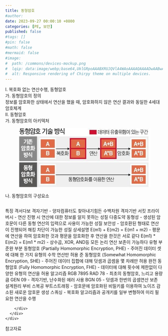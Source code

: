 ```yaml
---
title: 동형암호
#author: 
date: 2023-09-27 00:00:10 +0800
categories: [PE, 보안]
published: false
#tags: []
#pin: false
#math: false
#mermaid: false
#image:
#  path: /commons/devices-mockup.png
#  lqip: data:image/webp;base64,UklGRpoAAABXRUJQVlA4WAoAAAAQAAAADwAABwAAQUxQSDIAAAARL0AmbZurmr57yyIiqE8oiG0bejIYEQTgqiDA9vqnsUSI6H+oAERp2HZ65qP/VIAWAFZQOCBCAAAA8AEAnQEqEAAIAAVAfCWkAALp8sF8rgRgAP7o9FDvMCkMde9PK7euH5M1m6VWoDXf2FkP3BqV0ZYbO6NA/VFIAAAA
#  alt: Responsive rendering of Chirpy theme on multiple devices.
---
```


<div class="post-wrap">
  <div class="para">
    <div class="para-title">
      I. 복호화 없는 연산수행, 동형암호
    </div>
    <div class="para-cntnt">
      <div class="para">
        <div class="para-title">
          가. 동형암호의 정의
        </div>
        <div class="para-cntnt">
            정보를 암호화한 상태에서 연산을 했을 때, 암호화하지 않은 연산 결과와 동일한 4세대 암호체계
        </div>
      </div>
    </div>
  </div>
  
  <div class="para">
    <div class="para-title">
      II. 동형암호
    </div>
    <div class="para-cntnt">
      <div class="para">
        <div class="para-title">
          가. 동형암호의 아키텍처
        </div>
        <div class="para-cntnt">
          <figure class="post-figure">
            <img src="/assets/img/posts/동형암호.png" alt="동형암호">
<!--            <figcaption>Source: Unveiling the Metaverse: Exploring Emerging Trends, Multifaceted Perspectives, and Future Challenges</figcaption>-->
          </figure>
        </div>
      </div>
      <div class="para">
        <div class="para-title">
          나. 동형암호의 구성요소
        </div>
        <div class="para-cntnt">
          <table class="post-table">
          </table>
          특징 격서다보
  격자기반 - 양자컴퓨터도 찾아내기힘든 수백차원 격자기반
  서킷 프라이버시 - 연산 진행 시 연산에 대한 정보를 알지 못하는 성질
  다중도약 동형성 - 생성된 암호문이 다른 동형 연산의 입력으로 사용이 가능한 성질
  보안성 - 암호환된 형태로 연산이 진행되어 해킹 차단이 가능한 성질
상세설명
  E(m1) + E(m2) = E(m1 + m2) - 평문에 연산을 하여 암호화한 것과 평문을 암호화한 후 연산을 한것은 서로 같다
  E(m1) * E(m2) = E(m1 * m2) -  상수곱, XOR, AND등 모든 논리 연산 보존이 가능하다
유형 부준완
  부분 동형암호 (Partially Homomorphic Encryption, PHE)
    - 주어진 데이터 셋에 대해 한 가지 유형의 수학 연산만 허용
  준 동형암호 (Somewhat Homomorphic Encryption, SHE)
    - 주어진 데이터 집합에 대해 덧셈과 곱셈을 몇 차례만 허용
  완전 동형암호 (Fully Homomorphic Encryption, FHE)
    - 데이터에 대해 횟수에 제한없이 다양한 유형의 연산을 허용 
알고리즘 RGB 7895
  RAD 78 - 최초의 동형암호, 느리고 용량큼
  GEN 09 - 격자기반, 난수화된 에러 사용
  BGN 05 - 덧셈과 한번의 곱셈연산 보존
설계원리 부비 스복공
  부트스트래핑 - 암호문에 암호화된 비밀키를 이용하여 노이즈 감소된 새로운 암호문 생성
  스쿼싱 - 복호화 알고리즘과 공개키를 일부 변형하여 미리 필요한 연산을 수행

        </div>
      </div>
    </div>
  </div>

  <div class="refr-wrap">
    <div class="refr-title">
        참고자료
    </div>
    <ol class="refr-list">
    <!--    <li>(나현식, 최대선) <a target="_blank" href="https://scienceon.kisti.re.kr/commons/util/originalView.do?cn=JAKO202225948430499&oCn=JAKO202225948430499&dbt=JAKO&journal=NJOU00291864">메타버스 보안 위협 요소 및 대응 방안 검토</a></li>-->
    <!--    <li>(M. Uddin, S. Manickam, H. Ullah, M. Obaidat and A. Dandoush) <a target="_blank" href="https://ieeexplore.ieee.org/abstract/document/10138386">Unveiling the Metaverse: Exploring Emerging Trends, Multifaceted Perspectives, and Future Challenges</a></li>-->
    </ol>
  </div>
</div>
